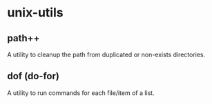 # unix-utils

## path++
A utility to cleanup the path from duplicated or non-exists directories.

## dof (do-for)
A utility to run commands for each file/item of a list.

